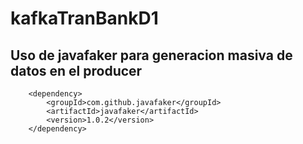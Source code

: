 # kafkaTranBankD1

## Uso de javafaker para generacion masiva de datos en el producer

		<dependency>
			<groupId>com.github.javafaker</groupId>
			<artifactId>javafaker</artifactId>
			<version>1.0.2</version>
		</dependency>